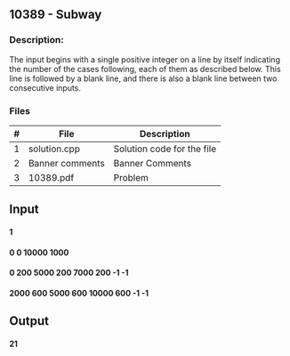 ## 10389 - Subway
### Description: 

The input begins with a single positive integer on a line by itself indicating the number of the cases
following, each of them as described below. This line is followed by a blank line, and there is also a
blank line between two consecutive inputs.

### Files

|   #   | File            | Description                                        |
| :---: | --------------- | -------------------------------------------------- |
|   1   | solution.cpp         |Solution code for the file     |
|   2   |Banner comments |Banner Comments |
|   3   |10389.pdf |Problem |

## Input
#### 1
#### 0 0 10000 1000
#### 0 200 5000 200 7000 200 -1 -1
#### 2000 600 5000 600 10000 600 -1 -1


## Output
#### 21

